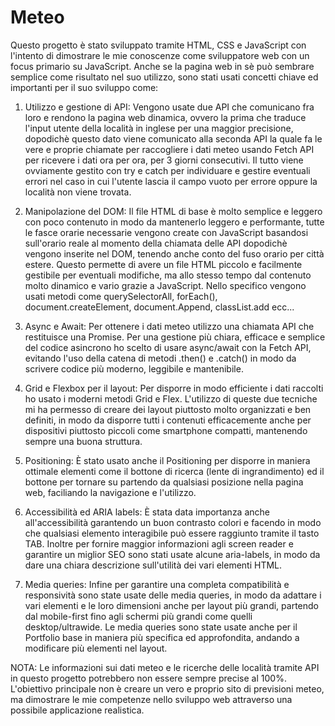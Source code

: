 # Meteo
Questo progetto è stato sviluppato tramite HTML, CSS e JavaScript con l'intento di dimostrare le mie conoscenze come sviluppatore web con un focus primario su JavaScript. Anche se la pagina web in sè può sembrare semplice come risultato nel suo utilizzo, sono stati usati concetti chiave ed importanti per il suo sviluppo come:

1) Utilizzo e gestione di API:
Vengono usate due API che comunicano fra loro e rendono la pagina web dinamica, ovvero la prima che traduce l'input utente della località in inglese per una maggior precisione, dopodichè questo dato viene comunicato alla seconda API la quale fa le vere e proprie chiamate per raccogliere i dati meteo usando Fetch API per ricevere i dati ora per ora, per 3 giorni consecutivi. Il tutto viene ovviamente gestito con try e catch per individuare e gestire eventuali errori nel caso in cui l'utente lascia il campo vuoto per errore oppure la località non viene trovata.

2) Manipolazione del DOM:
Il file HTML di base è molto semplice e leggero con poco contenuto in modo da mantenerlo leggero e performante, tutte le fasce orarie necessarie vengono create con JavaScript basandosi sull'orario reale al momento della chiamata delle API dopodichè vengono inserite nel DOM, tenendo anche conto del fuso orario per città estere. Questo permette di avere un file HTML piccolo e facilmente gestibile per eventuali modifiche, ma allo stesso tempo dal contenuto molto dinamico e vario grazie a JavaScript. Nello specifico vengono usati metodi come querySelectorAll, forEach(), document.createElement, document.Append, classList.add ecc...

3) Async e Await:
Per ottenere i dati meteo utilizzo una chiamata API che restituisce una Promise. Per una gestione più chiara, efficace e semplice del codice asincrono ho scelto di usare async/await con la Fetch API, evitando l'uso della catena di metodi .then() e .catch() in modo da scrivere codice più moderno, leggibile e mantenibile.

4) Grid e Flexbox per il layout:
Per disporre in modo efficiente i dati raccolti ho usato i moderni metodi Grid e Flex. L'utilizzo di queste due tecniche mi ha permesso di creare dei layout piuttosto molto organizzati e ben definiti, in modo da disporre tutti i contenuti efficacemente anche per dispositivi piuttosto piccoli come smartphone compatti, mantenendo sempre una buona struttura.

5) Positioning:
È stato usato anche il Positioning per disporre in maniera ottimale elementi come il bottone di ricerca (lente di ingrandimento) ed il bottone per tornare su partendo da qualsiasi posizione nella pagina web, faciliando la navigazione e l'utilizzo.

6) Accessibilità ed ARIA labels:
È stata data importanza anche all'accessibilità garantendo un buon contrasto colori e facendo in modo che qualsiasi elemento interagibile può essere raggiunto tramite il tasto TAB. Inoltre per fornire maggior informazioni agli screen reader e garantire un miglior SEO sono stati usate alcune aria-labels, in modo da dare una chiara descrizione sull'utilità dei vari elementi HTML.

7) Media queries:
Infine per garantire una completa compatibilità e responsività sono state usate delle media queries, in modo da adattare i vari elementi e le loro dimensioni anche per layout più grandi, partendo dal mobile-first fino agli schermi più grandi come quelli desktop/ultrawide. Le media queries sono state usate anche per il Portfolio base in maniera più specifica ed approfondita, andando a modificare più elementi nel layout.

NOTA:
Le informazioni sui dati meteo e le ricerche delle località tramite API in questo progetto potrebbero non essere sempre precise al 100%. L'obiettivo principale non è creare un vero e proprio sito di previsioni meteo, ma dimostrare le mie competenze nello sviluppo web attraverso una possibile applicazione realistica.
